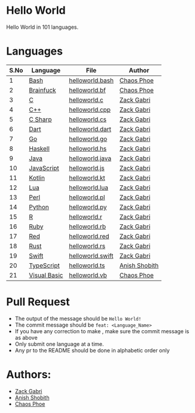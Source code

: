 # Hello World
Hello World in 101 languages.

# Languages


| S.No  | Language                                                                  | File                                      | Author
| ----- | ------------------------------------------------------------------------- | ----------------------------------------- | -----------------------------------------------------|
|   1   | [Bash](https://en.wikipedia.org/wiki/Bash_(Unix_shell))                   | [helloworld.bash](helloworld.bash)        | [Chaos Phoe](https://github.com/ChaosPhoe)           |                      |
|   2   | [Brainfuck](https://en.wikipedia.org/wiki/Brainfuck)                      | [helloworld.bf](helloworld.bf)            | [Chaos Phoe](https://github.com/ChaosPhoe)           |
|   3   | [C](https://en.wikipedia.org/wiki/C_(programming_language))               | [helloworld.c](helloworld.c)              | [Zack Gabri](https://github.com/ZackGabri)           |
|   4   | [C++](https://en.wikipedia.org/wiki/C%2B%2B)                              | [helloworld.cpp](helloworld.cpp)          | [Zack Gabri](https://github.com/ZackGabri)           |
|   5   | [C Sharp](https://en.wikipedia.org/wiki/C_Sharp_(programming_language))   | [helloworld.cs](helloworld.cs)            | [Zack Gabri](https://github.com/ZackGabri)           |
|   6   | [Dart](https://en.wikipedia.org/wiki/Dart_(programming_language))         | [helloworld.dart](helloworld.dart)        | [Zack Gabri](https://github.com/ZackGabri)           |
|   7   | [Go](https://en.wikipedia.org/wiki/Go_(programming_language))             | [helloworld.go](helloworld.go)            | [Zack Gabri](https://github.com/ZackGabri)           |
|   8   | [Haskell](https://en.wikipedia.org/wiki/Haskell_(programming_language))   | [helloworld.hs](helloworld.hs)            | [Zack Gabri](https://github.com/ZackGabri)           |
|   9   | [Java](https://en.wikipedia.org/wiki/Java_(programming_language))         | [helloworld.java](helloworld.java)        | [Zack Gabri](https://github.com/ZackGabri)           |
|   10  | [JavaScript](https://en.wikipedia.org/wiki/JavaScript)                    | [helloworld.js](helloworld.js)            | [Zack Gabri](https://github.com/ZackGabri)           |
|   11  | [Kotlin](https://en.wikipedia.org/wiki/Kotlin_(programming_language))     | [helloworld.kt](helloworld.kt)            | [Zack Gabri](https://github.com/ZackGabri)           |
|   12  | [Lua](https://en.wikipedia.org/wiki/Lua_(programming_language))           | [helloworld.lua](helloworld.lua)          | [Zack Gabri](https://github.com/ZackGabri)           |
|   13  | [Perl](https://en.wikipedia.org/wiki/Perl)                                | [helloworld.pl](helloworld.pl)            | [Zack Gabri](https://github.com/ZackGabri)           |
|   14  | [Python](https://en.wikipedia.org/wiki/Python_(programming_language))     | [helloworld.py](helloworld.py)            | [Zack Gabri](https://github.com/ZackGabri)           |
|   15  | [R](https://en.wikipedia.org/wiki/R_(programming_language))               | [helloworld.r](helloworld.r)              | [Zack Gabri](https://github.com/ZackGabri)           |
|   16  | [Ruby](https://en.wikipedia.org/wiki/Ruby_(programming_language))         | [helloworld.rb](helloworld.rb)            | [Zack Gabri](https://github.com/ZackGabri)           |
|   17  | [Red](https://en.wikipedia.org/wiki/Red_(programming_language))           | [helloworld.red](helloworld.red)          | [Zack Gabri](https://github.com/ZackGabri)           |
|   18  | [Rust](https://en.wikipedia.org/wiki/Rust_(programming_language))         | [helloworld.rs](helloworld.rs)            | [Zack Gabri](https://github.com/ZackGabri)           |
|   19  | [Swift](https://en.wikipedia.org/wiki/Swift_(programming_language))       | [helloworld.swift](helloworld.swift)      | [Zack Gabri](https://github.com/ZackGabri)           |
|   20  | [TypeScript](https://en.wikipedia.org/wiki/TypeScript)                    | [helloworld.ts](helloworld.ts)            | [Anish Shobith](https://github.com/Anish-Shobith)    |
|   21  | [Visual Basic](https://en.wikipedia.org/wiki/Visual_Basic)                | [helloworld.vb](helloworld.vb)            | [Chaos Phoe](https://github.com/ChaosPhoe)           |

# Pull Request
* The output of the message should be `Hello World!`
* The commit message should be `feat: <Language_Name>`
* If you have any correction to make , make sure the commit message is as above
* Only submit one language at a time.
* Any pr to the README should be done in alphabetic order only


# Authors: 
- [Zack Gabri](https://github.com/ZackGabri)
- [Anish Shobith](https://github.com/Anish-Shobith)
- [Chaos Phoe](https://github.com/ChaosPhoe)
